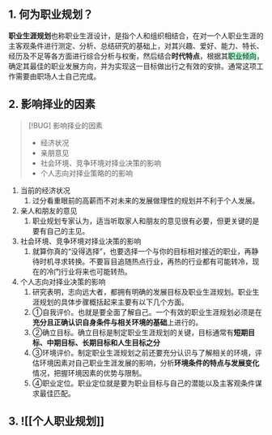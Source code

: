 ## 1. 何为职业规划？
**职业生涯规划**也称职业生涯设计，是指个人和组织相结合，在对一个人职业生涯的主客观条件进行测定、分析、总结研究的基础上，对其兴趣、爱好、能力、特长、经历及不足等各方面进行综合分析与权衡，然后结合**时代特点**，根据其<span style="background:#affad1">职业倾向</span>，确定其最佳的职业发展方向，并为实现这一目标做出行之有效的安排。通常这项工作需要由职场人士自己完成。

## 2. 影响择业的因素
> [!BUG] 影响择业的因素 
> * 经济状况
> * 亲朋意见
> * 社会环境、竞争环境对择业决策的影响
> * 个人志向对择业策略的的影响
1. 当前的经济状况
	1. 过分看重眼前的高薪而不对未来的发展做理性的规划并不利于个人发展。
2. 亲人和朋友的意见
	1. 职业规划专家认为，适当听取家人和朋友的意见很有必要，但更关键的是要有自己的主见。
3. 社会环境、竞争环境对择业决策的影响
	1. 就算你真的“没得选择”，也要选择一个与你的目标相对接近的职业，再静待时机寻求转换。不要盲目追随热点行业，再热的行业都有可能转冷，现在的冷门行业将来也可能转热。 
4. 个人志向对择业决策的影响
	1. 研究表明，志向远大者，都拥有明确的发展目标及职业生涯规划。职业生涯规划的具体步骤概括起来主要有以下几个方面。
	2. ①自我评价。也就是要全面了解自己。一个有效的职业生涯规划必须是在**充分且正确认识自身条件与相关环境的基础**上进行的。
	3. ②确立目标。确立目标是制定职业生涯规划的关键，目标通常有**短期目标、中期目标、长期目标和人生目标之分**
	4. ③环境评价。制定职业生涯规划之前还要充分认识与了解相关的环境，评估环境因素对自己职业生涯发展的影响，分析**环境条件的特点与发展变化**情况，把握环境因素的优势与限制。
	5. ④职业定位。职业定位就是要为职业目标与自己的潜能以及主客观条件谋求最佳匹配。

## 3. ![[个人职业规划]]
